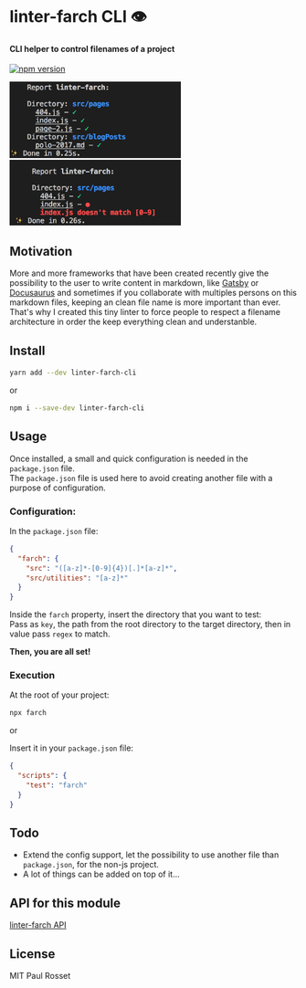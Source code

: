 # linter-farch CLI 👁

#### CLI helper to control filenames of a project

[![npm version](https://badge.fury.io/js/linter-farch-cli.svg)](https://badge.fury.io/js/linter-farch-cli)

<img src="media/demo1.png" width="300"/> <img src="media/demo2.png" width="300"/>

## Motivation

More and more frameworks that have been created recently give the possibility to the user to write content in markdown, like [Gatsby](https://github.com/gatsbyjs/gatsby) or [Docusaurus](https://github.com/facebook/docusaurus) and sometimes if you collaborate with multiples persons on this markdown files, keeping an clean file name is more important than ever. That's why I created this tiny linter to force people to respect a filename architecture in order the keep everything clean and understanble.

## Install

```sh
yarn add --dev linter-farch-cli
```

or

```sh
npm i --save-dev linter-farch-cli
```

## Usage

Once installed, a small and quick configuration is needed in the `package.json` file.  
The `package.json` file is used here to avoid creating another file with a purpose of configuration.

### Configuration:

In the `package.json` file:

```json
{
  "farch": {
    "src": "([a-z]*-[0-9]{4})[.]*[a-z]*",
    "src/utilities": "[a-z]*"
  }
}
```

Inside the `farch` property, insert the directory that you want to test:  
Pass as `key`, the path from the root directory to the target directory, then in value pass `regex` to match.

**Then, you are all set!**

### Execution

At the root of your project:

```sh
npx farch
```

or

Insert it in your `package.json` file:

```json
{
  "scripts": {
    "test": "farch"
  }
}
```

## Todo

* Extend the config support, let the possibility to use another file than `package.json`, for the non-js project.
* A lot of things can be added on top of it...

## API for this module

[linter-farch API](https://github.com/PaulRosset/linter-farch)

## License

MIT Paul Rosset
